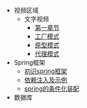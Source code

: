 - 视频区域
  - 文字视频
    - [第一章节](desgin-pattern/Java面试必备：手写单例模式.md)
    - [工厂模式](desgin-pattern/工厂模式超详解（代码示例）.md)
    - [原型模式](desgin-pattern/设计模式之原型模式.md)
    - [代理模式](desgin-pattern/设计模式之代理模式.md)
- Spring框架
  - [初识spring框架](spring/【10分钟学Spring】：（一）初识Spring框架.md)
  - [依赖注入及示例](spring/【10分钟学Spring】：（二）一文搞懂spring依赖注入（DI）.md)
  - [spring的条件化装配](spring/【10分钟学Spring】：（三）你了解spring的高级装配吗_条件化装配bean.md)
- 数据库